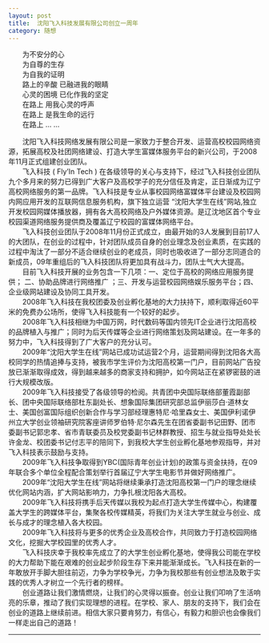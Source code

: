```yaml
---
layout: post  
title:  沈阳飞入科技发展有限公司创立一周年  
category: 随想  
---
```

&emsp;&emsp;为不安分的心  
&emsp;&emsp;为自尊的生存  
&emsp;&emsp;为自我的证明  
&emsp;&emsp;路上的辛酸 已融进我的眼睛  
&emsp;&emsp;心灵的困境 已化作我的坚定  
&emsp;&emsp;在路上  用我心灵的呼声  
&emsp;&emsp;在路上  是我生命的远行  
&emsp;&emsp;在路上  … …  

&emsp;&emsp;沈阳飞入科技网络发展有限公司是一家致力于整合开发、运营高校校园网络资源，拓展高校及社团网络建设、打造大学生富媒体服务平台的新兴公司，于2008年11月正式组建创业团队。  
&emsp;&emsp;飞入科技 ( Fly’In Tech ) 在各级领导的关心与支持下，经过飞入科技创业团队九个多月来的努力已得到广大客户及高校学子的充分信任及肯定，正日渐成为辽宁高校网络服务的第一品牌。飞入科技是专业从事校园网络富媒体平台建设及校园网内网应用开发的互联网信息服务机构，旗下独立运营 “沈阳大学生在线”网站,独立开发校园网媒体播放器，拥有各大高校网络及户外媒体资源。是辽沈地区首个专业校园渠道网络服务提供商及覆盖辽宁校园的富媒体网络平台。  
&emsp;&emsp;飞入科技创业团队于2008年11月份正式成立，由最开始的3人发展到目前17人的大团队，在创业的过程中，针对团队成员自身的创业理念及创业素质，在实践的过程中淘汰了一部分不适合继续创业的老成员，同时也吸收进了一部分志同道合的新成员，09年重组后的飞入科技团队将更加具有战斗力，团队士气大大提高。  
&emsp;&emsp;目前飞入科技开展的业务包含一下几项：一、定位于高校的网络应用服务提供； 二、协助品牌进行网络推广 ；三、开发与运营校园网络娱乐服务平台；四、企业级网站建设及协同工具开发。  
&emsp;&emsp;2008年飞入科技在我校团委及创业孵化基地的大力扶持下，顺利取得近60平米的免费办公场所，使得飞入科技能有一个较好的起步。  
&emsp;&emsp;2008年飞入科技相继为中国万网，时代数码等国内领先IT企业进行沈阳高校的品牌植入与推广；同时为后天传媒等企业进行网络策划及网站建设。在一年多的努力中，飞入科技得到了广大客户的充分认可。  
&emsp;&emsp;2009年“沈阳大学生在线”网站已成功试运营2个月，运营期间得到沈阳各大高校同学的热情追捧与支持，被我市学生评价为沈阳高校第一门户，目前网站广告投放已渐渐取得成效，得到越来越多的商家支持和拥护，如今网站正在紧锣密鼓的进行大规模改版。  
&emsp;&emsp;2009年飞入科技接受了各级领导的检阅。共青团中央国际联络部董霞副部长、团中央国际联络部杜东副处长、想象国际集团研究部总监伊丽莎白·道林女士、美国创富国际组织创新合作与学习部经理惠特尼·哈里森女士、美国伊利诺伊州立大学创业领袖研究院客座讲师罗伯特·尼尔森先生在团省委副书记田野、团市委副书记郭忠孝、省市青联委员及校党委副书记林群教授、招生与就业指导处处长许金龙、校团委书记付志平的陪同下，到我校大学生创业孵化基地参观指导，并对飞入科技表示鼓励与支持。  
&emsp;&emsp;2009年飞入科技争取得到YBC(国际青年创业计划)的政策与资金扶持，在09年联合多个单位全程配合策划举行首届辽宁大学生电影节并做好网络推广。  
&emsp;&emsp;2009年“沈阳大学生在线”网站将继续秉承打造沈阳高校第一门户的理念继续优化网站内涵，扩大网站影响力，力争扎根沈阳各大高校。  
&emsp;&emsp;2009年飞入科技将携手后天传媒以我校为起点打造大学生传媒中心，构建覆盖大学生的跨媒体平台，集聚各校传媒精英，将我们为关注大学生就业与创业、成长与成才的理念植入各大校园。  
&emsp;&emsp;2009年飞入科技将与更多的优秀企业及高校合作，共同致力于打造校园网络文化，挖掘大学校园里的优秀人才。  
&emsp;&emsp;飞入科技庆幸于我校率先成立了的大学生创业孵化基地，使得我公司能在学校的大力帮助下能在艰难的创业起步阶段生存下来并能渐渐成长。飞入科技在新的一年敢放开手脚大胆往前迈，力争为学校争光，力争为我校那些有创业想法及敢于实践的优秀人才树立一个先行者的榜样。  
&emsp;&emsp;创业道路让我们激情燃烧，让我们的心灵得以振奋。创业让我们叩响了生活响亮的乐章，推动了我们实现理想的进程。在学校、家人、朋友的支持下，我们会在创业的道路上继续前进。相信大家只要肯努力，有信心，有毅力和胆识也会像我们一样走出自己的道路！
- - -
